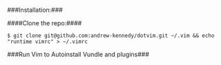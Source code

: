 ###Installation:###

####Clone the repo:####

```shell
$ git clone git@github.com:andrew-kennedy/dotvim.git ~/.vim && echo "runtime vimrc" > ~/.vimrc
```

###Run Vim to Autoinstall Vundle and plugins###
